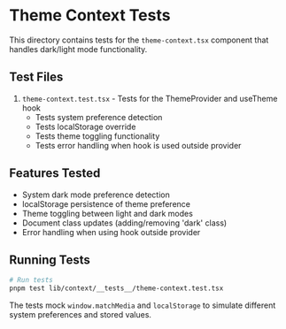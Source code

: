 # Theme Context Tests

This directory contains tests for the `theme-context.tsx` component that handles dark/light mode functionality.

## Test Files

1. `theme-context.test.tsx` - Tests for the ThemeProvider and useTheme hook
   - Tests system preference detection
   - Tests localStorage override
   - Tests theme toggling functionality
   - Tests error handling when hook is used outside provider
   
## Features Tested

- System dark mode preference detection
- localStorage persistence of theme preference
- Theme toggling between light and dark modes
- Document class updates (adding/removing 'dark' class)
- Error handling when using hook outside provider

## Running Tests

```bash
# Run tests
pnpm test lib/context/__tests__/theme-context.test.tsx
```

The tests mock `window.matchMedia` and `localStorage` to simulate different system preferences and stored values.